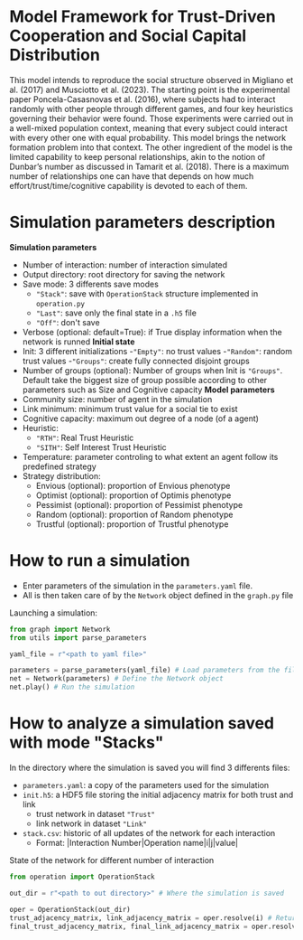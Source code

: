 # Model Framework for Trust-Driven Cooperation and Social Capital Distribution

This model intends to reproduce the social structure observed in Migliano et al. (2017) and Musciotto et al. (2023). The starting point is the experimental paper Poncela-Casasnovas et al. (2016), where subjects had to interact randomly with other people through different games, and four key heuristics governing their behavior were found. Those experiments were carried out in a well-mixed population context, meaning that every subject could interact with every other one with equal probability. This model brings the network
formation problem into that context. The other ingredient of the model is the limited capability to keep personal relationships, akin to the notion of Dunbar’s number as discussed in Tamarit et al. (2018). There is a maximum number of relationships one can have that depends on how much effort/trust/time/cognitive capability is devoted to each of them.

# Simulation parameters description
**Simulation parameters**
- Number of interaction: number of interaction simulated
- Output directory: root directory for saving the network
- Save mode: 3 differents save modes
  - `"Stack"`: save with `OperationStack` structure implemented in `operation.py`
  - `"Last"`: save only the final state in a `.h5` file
  - `"Off"`: don't save
- Verbose (optional: default=True): if True display information when the network is runned
**Initial state**
- Init: 3 different initializations
  -`"Empty"`: no trust values
  -`"Random"`: random trust values
  -`"Groups"`: create fully connected disjoint groups
- Number of groups (optional): Number of groups when Init is `"Groups"`. Default take the biggest size of group possible according to other parameters such as Size and Cognitive capacity
**Model parameters**
- Community size: number of agent in the simulation
- Link minimum: minimum trust value for a social tie to exist
- Cognitive capacity: maximum out degree of a node (of a agent)
- Heuristic:
  - `"RTH"`: Real Trust Heuristic
  - `"SITH"`: Self Interest Trust Heuristic
- Temperature: parameter controling to what extent an agent follow its predefined strategy
- Strategy distribution:
  - Envious (optional): proportion of Envious phenotype
  - Optimist (optional): proportion of Optimis phenotype
  - Pessimist (optional): proportion of Pessimist phenotype
  - Random (optional): proportion of Random phenotype
  - Trustful (optional): proportion of Trustful phenotype
  
# How to run a simulation

- Enter parameters of the simulation in the `parameters.yaml` file.
- All is then taken care of by the `Network` object defined in the `graph.py` file

Launching a simulation:
```py
from graph import Network
from utils import parse_parameters

yaml_file = r"<path to yaml file>"

parameters = parse_parameters(yaml_file) # Load parameters from the file
net = Network(parameters) # Define the Network object
net.play() # Run the simulation
```

# How to analyze a simulation saved with mode "Stacks"

In the directory where the simulation is saved you will find 3 differents files:
- `parameters.yaml`: a copy of the parameters used for the simulation
- `init.h5`: a HDF5 file storing the initial adjacency matrix for both trust and link
  - trust network in dataset `"Trust"`
  - link network in dataset `"Link"`
- `stack.csv`: historic of all updates of the network for each interaction
  - Format: |Interaction Number|Operation name|i|j|value|

State of the network for different number of interaction

```py
from operation import OperationStack

out_dir = r"<path to out directory>" # Where the simulation is saved

oper = OperationStack(out_dir)
trust_adjacency_matrix, link_adjacency_matrix = oper.resolve(i) # Return the state of the network at the i-th interaction
final_trust_adjacency_matrix, final_link_adjacency_matrix = oper.resolve(-1) # Equivalent to `oper.resolve(oper.iter_number)`
```
